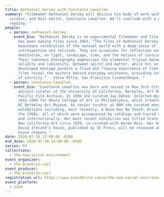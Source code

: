 ```yaml
---
title: Nathaniel Dorsky with Constance Lewallen
summary: "Filmmaker Nathaniel Dorsky will discuss his body of work with writer,
  curator, and Rail editor, Constance Lewallen. We'll conclude with a poetry
  reading. "
people:
  - person: nathaniel-dorsky
    event_bio: "Nathaniel Dorsky is an experimental filmmaker and film editor who
      has been making films since 1963. “The films of Nathaniel Dorsky blend a
      beauteous celebration of the sensual world with a deep sense of
      introspection and solitude. They are occasions for reflection and
      meditation, on light, landscape, time, and the motions of consciousness.
      Their luminous photography emphasizes the elemental frisson between
      solidity and luminosity, between spirit and matter, while his uniquely
      developed montage permits a fluid and flowing experience of time. Dorsky’s
      films reveal the mystery behind everyday existence, providing intimations
      of eternity.“ - Steve Polta, San Francisco Cinematheque. "
  - person: constance-lewallen
    event_bio: "Constance Lewallen was born and raised in New York City. She is an
      adjunct curator at the University of California, Berkeley, Art Museum and
      Pacific Film Archive. In 1996 she curated Jay DeFeo: Selected Works
      1952-1989 for Moore College of Art in Philadelphia, which traveled to the
      UC Berkeley Art Museum. As senior curator at BAM she curated many major
      exhibitions including, most recently, A Rose Has No Teeth: Bruce Nauman in
      the 1960s, all of which were accompanied by catalogs and toured nationally
      and internationally. Her most recent exhibition was titled State of Mind:
      New California Art circa 1970, co-curated with Karen Moss. Her book on
      David Ireland’s house, published by UC Press, will be released when the
      house reopens."
date: 2020-07-30 13:00:00 -0500
end_date: 2020-07-30 14:00:00 -0500
series: 97
collections:
  - the-new-social-environment
event_organizer:
  - the-brooklyn-rail
event_producer:
  - the-brooklyn-rail
registration_url: https://www.eventbrite.com/e/the-new-social-environment-97-nathaniel-dorsky-tickets-114532620150
event_platform:
  - zoom
---
```

